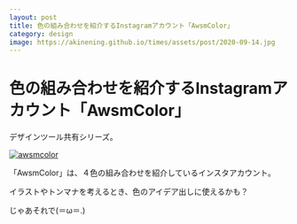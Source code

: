 ```yaml
---
layout: post
title: 色の組み合わせを紹介するInstagramアカウント「AwsmColor」
category: design
image: https://akinening.github.io/times/assets/post/2020-09-14.jpg
---
```


# 色の組み合わせを紹介するInstagramアカウント「AwsmColor」

デザインツール共有シリーズ。

<a href="https://www.instagram.com/awsmcolor/" target="_blank"><img src="https://akinening.github.io/times/assets/post/2020-09-14.jpg" alt="awsmcolor"></a>

「AwsmColor」は、４色の組み合わせを紹介しているインスタアカウント。

イラストやトンマナを考えるとき、色のアイデア出しに使えるかも？

じゃあそれで(＝ω＝.)